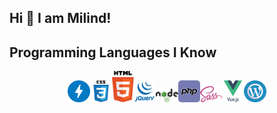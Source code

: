 ## Hi 👋 I am Milind! 

<!-- - 👨🏽‍💻 Currently working, learning and growing my skillset in WordPress, Veu.js & Node.js.
- 🤝 Open for collaborations.
- 👨 Know more about me at [Sourcerer](https://sourcerer.io/milindex) 
- 🌐 Visit my [porfolio website](https://milindsonawane.in) for complete background and contact.
- 👋 My personal [blog site](https://milindsonawane.in/blogs) -->

## Programming Languages I Know
<p align=center><img src="assets/amp.svg" width=7%><img src="assets/css3.svg" width=7%><img src="assets/html5.svg" width=7%><img src="assets/jquery.svg" width=7%><img src="assets/nodejs.svg" width=7%><img src="assets/php.svg" width=7%><img src="assets/sass.svg" width=7%><img src="assets/vuejs.svg" width=7%><img src="assets/wordpress.svg" width=7%></p>